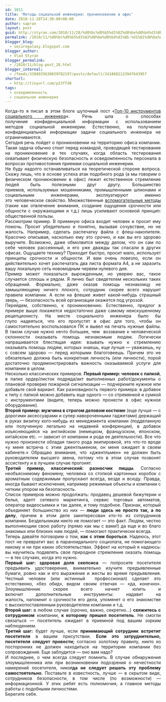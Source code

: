 ```yaml
---
id: 1011
title: 'Методы социальной инженерии: проникновение в офис'
date: 2010-11-28T14:30:00+00:00
author: sapran
layout: post
guid: http://styran.com/2010/11/28/%d0%bc%d0%b5%d1%82%d0%be%d0%b4%d1%8b-%d1%81%d0%be%d1%86%d0%b8%d0%b0%d0%bb%d1%8c%d0%bd%d0%be%d0%b9-%d0%b8%d0%bd%d0%b6%d0%b5%d0%bd%d0%b5%d1%80%d0%b8%d0%b8-%d0%bf%d1%80%d0%be%d0%bd%d0%b8%d0%ba%d0%bd/
permalink: /2010/11/%d0%bc%d0%b5%d1%82%d0%be%d0%b4%d1%8b-%d1%81%d0%be%d1%86%d0%b8%d0%b0%d0%bb%d1%8c%d0%bd%d0%be%d0%b9-%d0%b8%d0%bd%d0%b6%d0%b5%d0%bd%d0%b5%d1%80%d0%b8%d0%b8-%d0%bf%d1%80%d0%be%d0%bd%d0%b8%d0%ba%d0%bd/
blogger_blog:
  - securegalaxy.blogspot.com
blogger_author:
  - Vlad Styran
blogger_permalink:
  - /2010/11/blog-post_28.html
blogger_internal:
  - /feeds/3388835630659782197/posts/default/2418682123947643957
shorturl:
  - http://tinyurl.com/p23ffd8
tags:
  - осведомленность
  - социальная инженерия
---
```

<div style="text-align: justify;">
  Когда-то я писал в этом блоге шуточный пост &#171;<a href="http://securegalaxy.blogspot.com/2009/08/10.html">Топ-10 инструментов социального инженера</a>&#171;. Речь шла о способах получения&nbsp;конфиденциальной информации с использованием методов&nbsp;социальной&nbsp;инженерии. Естественно, на получении конфиденциальной информации задачи социального инженера не ограничиваются.
</div>

<div style="text-align: justify;">
</div>

<div style="text-align: justify;">
  Сегодня речь пойдет о проникновении на территорию офиса компании. Такая задача обычно стоит перед командой, проводящей тестирование на проникновение в тех случаях, когда область тестирования охватывает физическую безопасность и осведомленность персонала в вопросах противостояния приемам социальной инженерии.
</div>

<div style="text-align: justify;">
</div>

<div style="text-align: justify;">
  Не буду надолго останавливаться на теоретической стороне вопроса. Скажу лишь, что в основе успеха атак подобного рода (а мы говорим о физическом проникновении в офис) лежит естественное стремление людей быть полезными друг другу. Большинство приемов,&nbsp;используемых&nbsp;мошенниками, промышленными шпионами и социальными инженерами, эксплуатируют именно это&nbsp;человеческое&nbsp;свойство. Множественные <a href="http://securegalaxy.blogspot.com/2009/12/blog-post_29.html">вспомогательные методы</a> (такие как&nbsp;отвлечение внимания,&nbsp;создание ощущения срочности или общности с окружающими и т.д.) лишь усиливают основной принцип: общественной пользы.
</div>

<div style="text-align: justify;">
</div>

<div style="text-align: justify;">
  Рассмотрим пример. В приемную офиса входит человек и просит ему помочь. Просит убедительно и понятно, вызывая сочувствие, но не жалость. Например, сделать распечатку файла с флеш-накопителя. Красочно описывая, насколько ему это срочно, и как вы его здорово выручите. Возможно, даже обмолвится между делом, что он сам по себе человек рассеянный, и его уже дважды так спасали в других офисах. Ощущаете технику? Приходит быстро, просит мало, использует принципы срочности и общности. И вам очень повезло, если он действительно хочет распечатать два листа формата А4, а не заразить вашу локальную сеть новомодным червем нулевого дня.
</div>

<div style="text-align: justify;">
</div>

<div style="text-align: justify;">
  Пример может показаться вырожденным, но уверяю вас, такое случается сплошь и рядом. Я лично был свидетелем нескольких таких обращений. Формально, даже оказав помощь незнакомцу не замышляющему ничего плохого, сотрудник скорее всего нарушит правила компании. А если на флешке живет какой-нибудь страшный зверь, &#8212; безопасность всей организации окажется под угрозой.
</div>

<div style="text-align: justify;">
</div>

<div style="text-align: justify;">
  Перейдем, собственно, к проникновению.&nbsp;Естественно, предлог в примере выше покажется недостаточно даже самому неискушенному рецепционисту. На месте социального инженера было бы глупо&nbsp;надеяться, что его пропустят в офис для того, чтобы он самостоятельно воспользовался ПК и вывел на печать нужные файлы. В таком случае нужно нечто большее, чем &nbsp;воззвание к человеческой склонности оказывать помощь незнакомым людям. Логически напрашивается блестящая идея: взывать нужно к стремлению оказывать помощь людям, которых знаешь, еще лучше &#8212; уважаешь, ну с совсем здорово &#8212; перед которыми благоговеешь. Причем это не обязательно должна быть конкретная личность (или личности), порой достаточно продемонстрировать важность оказываемой услуги для компании в целом.
</div>

<div style="text-align: justify;">
</div>

<div style="text-align: justify;">
  Несколько классических примеров. <b>Первый пример: человек с папкой</b>, в папке ордер/листок подряда/акт выполненных работ/документы о плановой проверке пожарной сигнализации &#8212; подчеркните нужное или добавьте свой вариант. Как разновидность первого примера: в добавок к типу с папкой можно добавить еще одного &#8212; со стремянкой и сумкой с инструментами (видите, теперь можно пронести в офис нужное оборудование).
</div>

<div style="text-align: justify;">
</div>

<div style="text-align: justify;">
  <b>Второй пример: мужчина в строгом деловом костюме</b> (еще лучше &#8212; с дорогими&nbsp;аксессуарами и супер навороченными гаджетами) держащий в руках визитку кого-нибудь&nbsp;из менеджмента компании (подделанную или полученную легально на недавней конференции), в добавок изъясняющийся на английском (немецком, французском, японском, китайском etc. &#8212; зависит от компании и рода ее деятельности). Все что нужно произнести обладая такого рода экипировкой, это что-то вроде &#171;у меня встреча с этим джентльменом, он меня ожидает в своем кабинете.&#187; Обращаю внимание, что &#171;джентльмен&#187; не&nbsp;должен быть руководителем&nbsp;высшего звена, потому что в этом случае позвонят ассистенту и в лучшем случае прогонят.
</div>

<div style="text-align: justify;">
</div>

<div style="text-align: justify;">
  <b>Третий пример, классический: разносчик пиццы</b>. Согласно необъяснимому феномену, человека со стопкой картонных коробок с ароматным&nbsp;содержимым&nbsp;пропускают всегда, везде и всюду. Правда, иногда бывают исключения, например режимные объекты и компании с четким упором на безопасность.
</div>

<div style="text-align: justify;">
</div>

<div style="text-align: justify;">
  Список примеров можно продолжать: продавец дешевой бижутерии и белья, адепт сетевого маркетинга, сервис торговых автоматов, оператор видеосъемки и так далее, и тому подобное. Признак, который объединяет большинство из них &#8212; <b>люди здесь не просто так, а по делу</b>, причем в этом деле заинтересован кто-то из сотрудников компании. Бездельникам никто не помогает &#8212; это факт. Людям, честно выполняющим свою работу (прямо как мы с вами!) да еще и во благо знакомых или близких нам людей, &#8212; помогают практически всегда.
</div>

<div style="text-align: justify;">
</div>

<div style="text-align: justify;">
  Теперь давайте поговорим о том, <b>как с этим бороться</b>. Надеюсь, этот пост не превратит вас в параноидального социопата, не помогающего никому и ни при каких обстоятельствах. Эффект на который я надеюсь: вы научитесь подавлять свое природное стремление оказать помощь &#8212; в тех случаях, когда это нужно.
</div>

<div style="text-align: justify;">
</div>

<div style="text-align: justify;">
  <b>Первый шаг: здоровая доля скепсиса</b> &#8212; попросите посетителя предъявить удостоверение, внимательно изучите предъявленные бумаги, ровно как и его выражение и жесты во время предъявления. Честный человек (или истинный &nbsp;профессионал) сделает это естественно, &#171;без обид&#187;, видом своим отвечая &#8212; &#171;да, конечно&#187;. Злоумышленник скорее всего начнет юлить и включит&nbsp;дополнительные&nbsp;инструменты: надавит на жалость,&nbsp;напомнит&nbsp;о срочности его дела,&nbsp;упомянет&nbsp;о его знакомстве с&nbsp;высокопоставленным&nbsp;руководителем компании и т.д.
</div>

<div style="text-align: justify;">
</div>

<div style="text-align: justify;">
  <b>Второй шаг:</b> в любом случае (срочно, важно, секретно&#8230;) <b>свяжитесь с сотрудником</b> компании, <b>к которому пришел посетитель</b>. Не смогли связаться &#8212; посетитель ожидает в приемной под вашим зорким наблюдением.
</div>

<div style="text-align: justify;">
</div>

<div style="text-align: justify;">
  <b>Третий шаг:</b> будет лучше, если <b>принимающий сотрудник встретит посетителя</b> в вашем присутствии. <b>Если это затруднительно, посетителя следует провести;</b>&nbsp;согласно золотому правилу, никто из посторонних не должен находиться на территории компании без сопровождения. Еще заблудится &#8212; оно вам надо?
</div>

<div style="text-align: justify;">
</div>

<div style="text-align: justify;">
  И последнее, о чем всегда следует помнить. В случае обнаружения злоумышленника или при возникновении подозрения о нечестности намерений посетителя, нико<b>гда не следует решать эту проблему самостоятельно</b>. Поставьте в известность, лучше &#8212; в скрытом виде, сотрудников безопасности, в том числе (по возможности) &#8212; информационной. У этих ребят есть полномочия, а главное методы работы с подобными личностями.
</div>

<div style="text-align: justify;">
</div>

<div style="text-align: justify;">
  Берегите себя.
</div>

<div class="addtoany_share_save_container addtoany_content_bottom">
  <div class="a2a_kit a2a_kit_size_32 addtoany_list a2a_target" id="wpa2a_130">
    <a class="a2a_button_facebook" href="http://www.addtoany.com/add_to/facebook?linkurl=https%3A%2F%2Fblog.styran.com%2F2010%2F11%2F%25d0%25bc%25d0%25b5%25d1%2582%25d0%25be%25d0%25b4%25d1%258b-%25d1%2581%25d0%25be%25d1%2586%25d0%25b8%25d0%25b0%25d0%25bb%25d1%258c%25d0%25bd%25d0%25be%25d0%25b9-%25d0%25b8%25d0%25bd%25d0%25b6%25d0%25b5%25d0%25bd%25d0%25b5%25d1%2580%25d0%25b8%25d0%25b8-%25d0%25bf%25d1%2580%25d0%25be%25d0%25bd%25d0%25b8%25d0%25ba%25d0%25bd%2F&linkname=%D0%9C%D0%B5%D1%82%D0%BE%D0%B4%D1%8B%20%D1%81%D0%BE%D1%86%D0%B8%D0%B0%D0%BB%D1%8C%D0%BD%D0%BE%D0%B9%20%D0%B8%D0%BD%D0%B6%D0%B5%D0%BD%D0%B5%D1%80%D0%B8%D0%B8%3A%20%D0%BF%D1%80%D0%BE%D0%BD%D0%B8%D0%BA%D0%BD%D0%BE%D0%B2%D0%B5%D0%BD%D0%B8%D0%B5%20%D0%B2%20%D0%BE%D1%84%D0%B8%D1%81" title="Facebook" rel="nofollow" target="_blank"></a><a class="a2a_button_twitter" href="http://www.addtoany.com/add_to/twitter?linkurl=https%3A%2F%2Fblog.styran.com%2F2010%2F11%2F%25d0%25bc%25d0%25b5%25d1%2582%25d0%25be%25d0%25b4%25d1%258b-%25d1%2581%25d0%25be%25d1%2586%25d0%25b8%25d0%25b0%25d0%25bb%25d1%258c%25d0%25bd%25d0%25be%25d0%25b9-%25d0%25b8%25d0%25bd%25d0%25b6%25d0%25b5%25d0%25bd%25d0%25b5%25d1%2580%25d0%25b8%25d0%25b8-%25d0%25bf%25d1%2580%25d0%25be%25d0%25bd%25d0%25b8%25d0%25ba%25d0%25bd%2F&linkname=%D0%9C%D0%B5%D1%82%D0%BE%D0%B4%D1%8B%20%D1%81%D0%BE%D1%86%D0%B8%D0%B0%D0%BB%D1%8C%D0%BD%D0%BE%D0%B9%20%D0%B8%D0%BD%D0%B6%D0%B5%D0%BD%D0%B5%D1%80%D0%B8%D0%B8%3A%20%D0%BF%D1%80%D0%BE%D0%BD%D0%B8%D0%BA%D0%BD%D0%BE%D0%B2%D0%B5%D0%BD%D0%B8%D0%B5%20%D0%B2%20%D0%BE%D1%84%D0%B8%D1%81" title="Twitter" rel="nofollow" target="_blank"></a><a class="a2a_button_google_plus" href="http://www.addtoany.com/add_to/google_plus?linkurl=https%3A%2F%2Fblog.styran.com%2F2010%2F11%2F%25d0%25bc%25d0%25b5%25d1%2582%25d0%25be%25d0%25b4%25d1%258b-%25d1%2581%25d0%25be%25d1%2586%25d0%25b8%25d0%25b0%25d0%25bb%25d1%258c%25d0%25bd%25d0%25be%25d0%25b9-%25d0%25b8%25d0%25bd%25d0%25b6%25d0%25b5%25d0%25bd%25d0%25b5%25d1%2580%25d0%25b8%25d0%25b8-%25d0%25bf%25d1%2580%25d0%25be%25d0%25bd%25d0%25b8%25d0%25ba%25d0%25bd%2F&linkname=%D0%9C%D0%B5%D1%82%D0%BE%D0%B4%D1%8B%20%D1%81%D0%BE%D1%86%D0%B8%D0%B0%D0%BB%D1%8C%D0%BD%D0%BE%D0%B9%20%D0%B8%D0%BD%D0%B6%D0%B5%D0%BD%D0%B5%D1%80%D0%B8%D0%B8%3A%20%D0%BF%D1%80%D0%BE%D0%BD%D0%B8%D0%BA%D0%BD%D0%BE%D0%B2%D0%B5%D0%BD%D0%B8%D0%B5%20%D0%B2%20%D0%BE%D1%84%D0%B8%D1%81" title="Google+" rel="nofollow" target="_blank"></a><a class="a2a_button_linkedin" href="http://www.addtoany.com/add_to/linkedin?linkurl=https%3A%2F%2Fblog.styran.com%2F2010%2F11%2F%25d0%25bc%25d0%25b5%25d1%2582%25d0%25be%25d0%25b4%25d1%258b-%25d1%2581%25d0%25be%25d1%2586%25d0%25b8%25d0%25b0%25d0%25bb%25d1%258c%25d0%25bd%25d0%25be%25d0%25b9-%25d0%25b8%25d0%25bd%25d0%25b6%25d0%25b5%25d0%25bd%25d0%25b5%25d1%2580%25d0%25b8%25d0%25b8-%25d0%25bf%25d1%2580%25d0%25be%25d0%25bd%25d0%25b8%25d0%25ba%25d0%25bd%2F&linkname=%D0%9C%D0%B5%D1%82%D0%BE%D0%B4%D1%8B%20%D1%81%D0%BE%D1%86%D0%B8%D0%B0%D0%BB%D1%8C%D0%BD%D0%BE%D0%B9%20%D0%B8%D0%BD%D0%B6%D0%B5%D0%BD%D0%B5%D1%80%D0%B8%D0%B8%3A%20%D0%BF%D1%80%D0%BE%D0%BD%D0%B8%D0%BA%D0%BD%D0%BE%D0%B2%D0%B5%D0%BD%D0%B8%D0%B5%20%D0%B2%20%D0%BE%D1%84%D0%B8%D1%81" title="LinkedIn" rel="nofollow" target="_blank"></a><a class="a2a_dd addtoany_share_save" href="https://www.addtoany.com/share"></a>
  </div>
</div>
